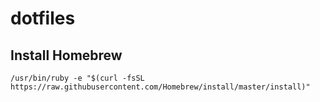 # dotfiles
## Install Homebrew
```
/usr/bin/ruby -e "$(curl -fsSL https://raw.githubusercontent.com/Homebrew/install/master/install)"
```
